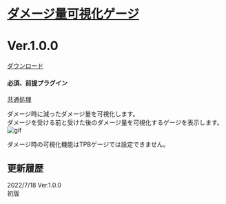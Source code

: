 # [ダメージ量可視化ゲージ](https://raw.githubusercontent.com/nuun888/MZ/master/NUUN_DamageGauge.js)
# Ver.1.0.0
[ダウンロード](https://raw.githubusercontent.com/nuun888/MZ/master/NUUN_DamageGauge.js)
#### 必須、前提プラグイン
[共通処理](https://github.com/nuun888/MZ/blob/master/README/Base.md)  

ダメージ時に減ったダメージ量を可視化します。  
ダメージを受ける前と受けた後のダメージ量を可視化するゲージを表示します。  
![gif](img/DamageGauge1.gif)  

ダメージ時の可視化機能はTPBゲージでは設定できません。  

## 更新履歴
2022/7/18 Ver.1.0.0  
初版  
